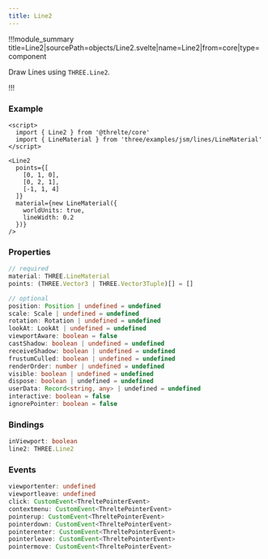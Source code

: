 ```yaml
---
title: Line2
---
```


<script lang="ts">
import Wrapper from '$examples/line-2/Wrapper.svelte'
</script>

!!!module_summary title=Line2|sourcePath=objects/Line2.svelte|name=Line2|from=core|type=component

Draw Lines using `THREE.Line2`.

<ExampleWrapper playgroundHref="/line-2">
<Wrapper />
</ExampleWrapper>

!!!

### Example

```svelte
<script>
  import { Line2 } from '@threlte/core'
  import { LineMaterial } from 'three/examples/jsm/lines/LineMaterial'
</script>

<Line2
  points={[
    [0, 1, 0],
    [0, 2, 1],
    [-1, 1, 4]
  ]}
  material={new LineMaterial({
    worldUnits: true,
    lineWidth: 0.2
  })}
/>
```

### Properties

```ts
// required
material: THREE.LineMaterial
points: (THREE.Vector3 | THREE.Vector3Tuple)[] = []

// optional
position: Position | undefined = undefined
scale: Scale | undefined = undefined
rotation: Rotation | undefined = undefined
lookAt: LookAt | undefined = undefined
viewportAware: boolean = false
castShadow: boolean | undefined = undefined
receiveShadow: boolean | undefined = undefined
frustumCulled: boolean | undefined = undefined
renderOrder: number | undefined = undefined
visible: boolean | undefined = undefined
dispose: boolean | undefined = undefined
userData: Record<string, any> | undefined = undefined
interactive: boolean = false
ignorePointer: boolean = false
```

### Bindings

```ts
inViewport: boolean
line2: THREE.Line2
```

### Events

```ts
viewportenter: undefined
viewportleave: undefined
click: CustomEvent<ThreltePointerEvent>
contextmenu: CustomEvent<ThreltePointerEvent>
pointerup: CustomEvent<ThreltePointerEvent>
pointerdown: CustomEvent<ThreltePointerEvent>
pointerenter: CustomEvent<ThreltePointerEvent>
pointerleave: CustomEvent<ThreltePointerEvent>
pointermove: CustomEvent<ThreltePointerEvent>
```
